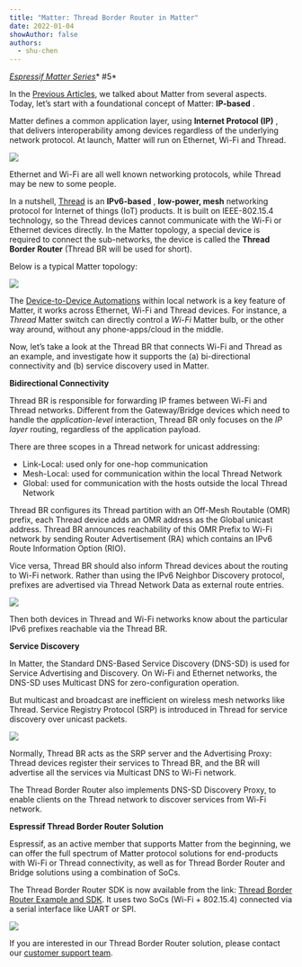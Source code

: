 ```yaml
---
title: "Matter: Thread Border Router in Matter"
date: 2022-01-04
showAuthor: false
authors: 
  - shu-chen
---
```

[*Espressif Matter Series*](/matter-38ccf1d60bcd)* #5*

In the [Previous Articles](/matter-38ccf1d60bcd), we talked about Matter from several aspects. Today, let’s start with a foundational concept of Matter: __IP-based__ .

Matter defines a common application layer, using __Internet Protocol (IP)__ , that delivers interoperability among devices regardless of the underlying network protocol. At launch, Matter will run on Ethernet, Wi-Fi and Thread.

![](https://miro.medium.com/v2/resize:fit:640/format:webp/1*06NbJDPSgGk-3-TKDxpmnQ.png)

Ethernet and Wi-Fi are all well known networking protocols, while Thread may be new to some people.

In a nutshell, [Thread](https://www.threadgroup.org/) is an __IPv6-based__ , __low-power, mesh__  networking protocol for Internet of things (IoT) products. It is built on IEEE-802.15.4 technology, so the Thread devices cannot communicate with the Wi-Fi or Ethernet devices directly. In the Matter topology, a special device is required to connect the sub-networks, the device is called the __Thread Border Router__  (Thread BR will be used for short).

Below is a typical Matter topology:

![](https://miro.medium.com/v2/resize:fit:640/format:webp/1*OeycxMdKmICdUOOvViswwQ.png)

The [Device-to-Device Automations](/matter-device-to-device-automations-bdbb32365350) within local network is a key feature of Matter, it works across Ethernet, Wi-Fi and Thread devices. For instance, a *Thread* Matter switch can directly control a *Wi-Fi* Matter bulb, or the other way around, without any phone-apps/cloud in the middle.

Now, let’s take a look at the Thread BR that connects Wi-Fi and Thread as an example, and investigate how it supports the (a) bi-directional connectivity and (b) service discovery used in Matter.

__Bidirectional Connectivity__ 

Thread BR is responsible for forwarding IP frames between Wi-Fi and Thread networks. Different from the Gateway/Bridge devices which need to handle the *application-level* interaction, Thread BR only focuses on the *IP layer* routing, regardless of the application payload.

There are three scopes in a Thread network for unicast addressing:

- Link-Local: used only for one-hop communication
- Mesh-Local: used for communication within the local Thread Network
- Global: used for communication with the hosts outside the local Thread Network

Thread BR configures its Thread partition with an Off-Mesh Routable (OMR) prefix, each Thread device adds an OMR address as the Global unicast address. Thread BR announces reachability of this OMR Prefix to Wi-Fi network by sending Router Advertisement (RA) which contains an IPv6 Route Information Option (RIO).

Vice versa, Thread BR should also inform Thread devices about the routing to Wi-Fi network. Rather than using the IPv6 Neighbor Discovery protocol, prefixes are advertised via Thread Network Data as external route entries.

![](https://miro.medium.com/v2/resize:fit:640/format:webp/1*kFrhJ60RCk_0xUlChd36Tg.png)

Then both devices in Thread and Wi-Fi networks know about the particular IPv6 prefixes reachable via the Thread BR.

__Service Discovery__ 

In Matter, the Standard DNS-Based Service Discovery (DNS-SD) is used for Service Advertising and Discovery. On Wi-Fi and Ethernet networks, the DNS-SD uses Multicast DNS for zero-configuration operation.

But multicast and broadcast are inefficient on wireless mesh networks like Thread. Service Registry Protocol (SRP) is introduced in Thread for service discovery over unicast packets.

![](https://miro.medium.com/v2/resize:fit:640/format:webp/1*XIUc0-S9yFyTZ_ccGjuSrw.png)

Normally, Thread BR acts as the SRP server and the Advertising Proxy: Thread devices register their services to Thread BR, and the BR will advertise all the services via Multicast DNS to Wi-Fi network.

The Thread Border Router also implements DNS-SD Discovery Proxy, to enable clients on the Thread network to discover services from Wi-Fi network.

__Espressif Thread Border Router Solution__ 

Espressif, as an active member that supports Matter from the beginning, we can offer the full spectrum of Matter protocol solutions for end-products with Wi-Fi or Thread connectivity, as well as for Thread Border Router and Bridge solutions using a combination of SoCs.

The Thread Border Router SDK is now available from the link: [Thread Border Router Example and SDK](https://github.com/espressif/esp-idf/tree/master/examples/openthread/ot_br). It uses two SoCs (Wi-Fi + 802.15.4) connected via a serial interface like UART or SPI.

![](https://miro.medium.com/v2/resize:fit:640/format:webp/1*C0UO2eqXR77h0yvbXTKSjQ.png)

If you are interested in our Thread Border Router solution, please contact our [customer support team](https://www.espressif.com/en/contact-us/sales-questions).
